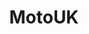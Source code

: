---
title: MotoUK
crosslinks:
- youtubefactsbot
- motorcycles
- motoukforsale
- u_imguralbumbot
- youtubot
- CalamariRaceTeam
- Fixxit
- london
- livven
- Triumph
- policeuk
- gatekeeping
- AskReddit
- autotldr
- ProtectAndServe
- motojerk
- john_yukis_bots
- AskUK
- Kawasaki
- autourbanbot
---